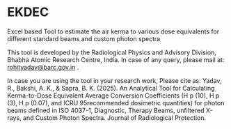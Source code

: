 # EKDEC
Excel based Tool to estimate the air kerma to various dose equivalents for different standard beams and custom photon spectra

This tool is developed by the Radiological Physics and Advisory Division, Bhabha Atomic Research Centre, India. In case of any query, please mail at: rohityadav@barc.gov.in .


In case you are using the tool in your research work, Please cite as: 
Yadav, R., Bakshi, A. K., & Sapra, B. K. (2025). An Analytical Tool for Calculating Kerma-to-Dose Equivalent Average Conversion Coefficients (H p (10), H p (3), H p (0.07), and ICRU 95recommended dosimetric quantities) for photon beams defined in ISO 4037-1, Diagnostic, Therapy Beams, unfiltered X-rays, and Custom Photon Spectra. Journal of Radiological Protection.
